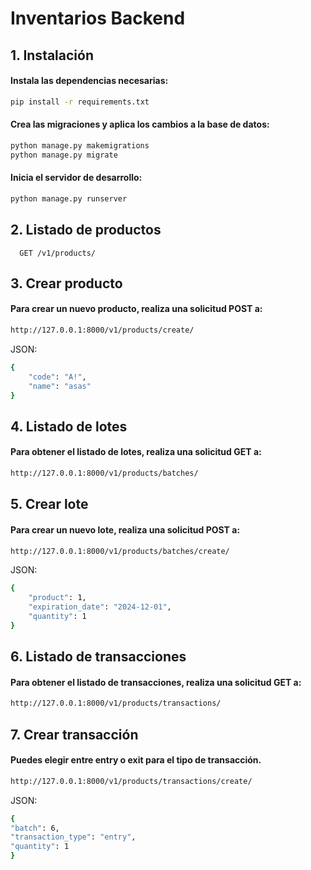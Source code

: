 # Inventarios Backend
## 1. Instalación
#### Instala las dependencias necesarias:
```bash
pip install -r requirements.txt
```

#### Crea las migraciones y aplica los cambios a la base de datos:
```bash
python manage.py makemigrations
python manage.py migrate
```

#### Inicia el servidor de desarrollo:
```bash
python manage.py runserver
```

## 2. Listado de productos
```http
  GET /v1/products/
```

## 3. Crear producto
#### Para crear un nuevo producto, realiza una solicitud POST a:

```bash
http://127.0.0.1:8000/v1/products/create/
```

JSON:
```bash
{
    "code": "A!",
    "name": "asas"
}
```

## 4. Listado de lotes
#### Para obtener el listado de lotes, realiza una solicitud GET a:

```bash
http://127.0.0.1:8000/v1/products/batches/
```

## 5. Crear lote
#### Para crear un nuevo lote, realiza una solicitud POST a:

```bash
http://127.0.0.1:8000/v1/products/batches/create/
```

JSON:
```bash
{
    "product": 1,
    "expiration_date": "2024-12-01",
    "quantity": 1
}
```

## 6. Listado de transacciones
#### Para obtener el listado de transacciones, realiza una solicitud GET a:

```bash
http://127.0.0.1:8000/v1/products/transactions/
```

## 7. Crear transacción
#### Puedes elegir entre entry o exit para el tipo de transacción.

```bash
http://127.0.0.1:8000/v1/products/transactions/create/
```

JSON:
```bash
{
"batch": 6,
"transaction_type": "entry",
"quantity": 1
}
```